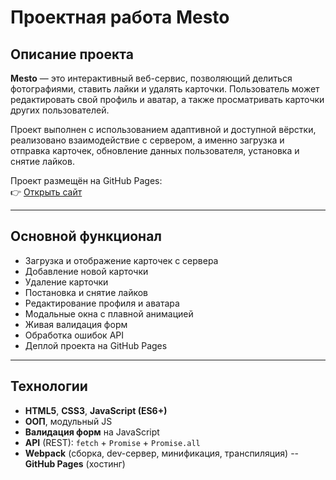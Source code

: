 # Проектная работа Mesto

## Описание проекта

**Mesto** — это интерактивный веб-сервис, позволяющий делиться фотографиями, ставить лайки и удалять карточки. Пользователь может редактировать свой профиль и аватар, а также просматривать карточки других пользователей.

Проект выполнен с использованием адаптивной и доступной вёрстки, реализовано взаимодействие с сервером, а именно загрузка и отправка карточек, обновление данных пользователя, установка и снятие лайков.

Проект размещён на GitHub Pages:  
👉 [Открыть сайт](https://artem-736.github.io/mesto-project)

---

## Основной функционал

- Загрузка и отображение карточек с сервера
- Добавление новой карточки
- Удаление карточки
- Постановка и снятие лайков
- Редактирование профиля и аватара
- Модальные окна с плавной анимацией
- Живая валидация форм
- Обработка ошибок API
- Деплой проекта на GitHub Pages

---

## Технологии

- **HTML5**, **CSS3**, **JavaScript (ES6+)**
- **ООП**, модульный JS
- **Валидация форм** на JavaScript
- **API** (REST): `fetch` + `Promise` + `Promise.all`
- **Webpack** (сборка, dev-сервер, минификация, транспиляция)
-- **GitHub Pages** (хостинг)
